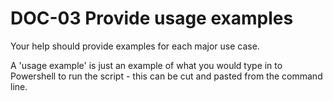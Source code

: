 # DOC-03 Provide usage examples
Your help should provide examples for each major use case.

A 'usage example' is just an example of what you would type in to Powershell to run the script - this can be cut and pasted from the command line.

